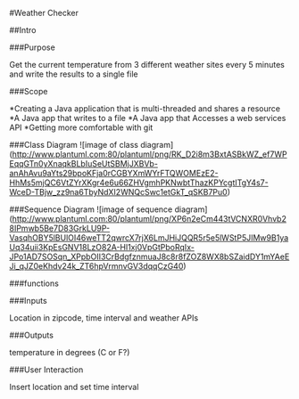 #Weather Checker

##Intro

###Purpose

Get the current temperature from 3 different weather sites every 5 minutes and write the results to a single file

###Scope

*Creating a Java application that is multi-threaded and shares a resource
*A Java app that writes to a file
*A Java app that Accesses a web services API
*Getting more comfortable with git

###Class Diagram
![image of class diagram]
(http://www.plantuml.com:80/plantuml/png/RK_D2i8m3BxtASBkWZ_ef7WPEqqGTn0yXnaqkBLbIuSeUtSBMjJXBVb-anAhAvu9aYts29bpoKFja0rCGBYXmWYrFTQWOMEzE2-HhMs5mjQC6VtZYrXKgr4e6u66ZHVgmhPKNwbtThazKPYcgtITgY4s7-WceD-TBjw_zz9na6TbyNdXI2WNQcSwc1etGkT_qSKB7Pu0)

###Sequence Diagram
![image of sequence diagram]
(http://www.plantuml.com:80/plantuml/png/XP6n2eCm443tVCNXR0Vhvb28IPmwb5Be7D83GrkLU9P-VasqhOBY5lBUlOI46weTT2qwrcX7rjX6LmJHiJQQR5r5e5lWStP5JIMw9B1yaUq34uii3KpEsGNV18LzO82A-Hl1xj0VpGtPboRqIx-JPo1AD7SOSqn_XPpbOII3CrBdgfznmuaJ8c8r8fZOZ8WX8bSZaidDY1mYAeEJi_qJZ0eKhdv24k_ZT6hpVrmnvGV3dqqCzG40)

###functions

###Inputs

Location in zipcode, time interval and weather APIs

###Outputs

temperature in degrees (C or F?)

###User Interaction

Insert location and set time interval
